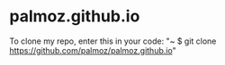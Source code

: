# palmoz.github.io

To clone my repo, enter this in your code: 
"~ $ git clone https://github.com/palmoz/palmoz.github.io"
